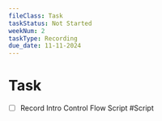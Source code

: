 ```yaml
---
fileClass: Task
taskStatus: Not Started
weekNum: 2
taskType: Recording
due_date: 11-11-2024
---
```


# Task
- [ ] Record Intro Control Flow Script #Script 


 
